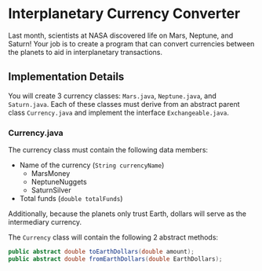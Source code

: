 # Interplanetary Currency Converter

Last month, scientists at NASA discovered life on Mars, Neptune, and Saturn! Your job is to create a program that can convert currencies between the planets to aid in interplanetary transactions.

## Implementation Details

You will create 3 currency classes: `Mars.java`, `Neptune.java`, and `Saturn.java`. Each of these classes must derive from an abstract parent class `Currency.java` and implement the interface `Exchangeable.java`.

### Currency.java

The currency class must contain the following data members:
- Name of the currency (`String currencyName`)
  - MarsMoney
  - NeptuneNuggets
  - SaturnSilver
- Total funds (`double totalFunds`)

Additionally, because the planets only trust Earth, dollars will serve as the intermediary currency.

The `Currency` class will contain the following 2 abstract methods:
```java
public abstract double toEarthDollars(double amount);
public abstract double fromEarthDollars(double EarthDollars);
